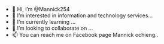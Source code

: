 - 👋 Hi, I’m @Mannick254
- 👀 I’m interested in  information and technology services...
- 🌱 I’m currently learning ...
- 💞️ I’m looking to collaborate on ...
- 📫 You can reach me on Facebook page Mannick ochieng..
<!---
Mannick254/Mannick254 is a ✨ special ✨ repository because its `README.md` (this file) appears on your GitHub profile.
You can click the Preview link to take a look at your changes.
--->
